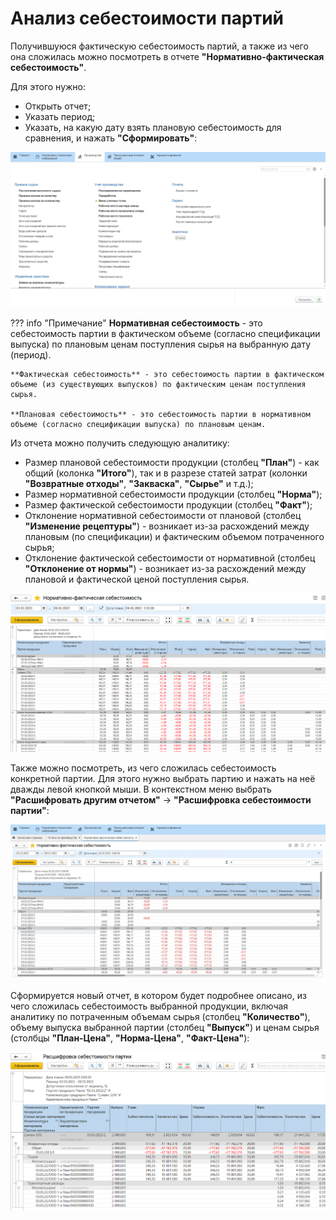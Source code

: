# Анализ себестоимости партий

Получившуюся фактическую себестоимость партий, а также из чего она
сложилась можно посмотреть в отчете **"Нормативно-фактическая себестоимость"**.

Для этого нужно:

- Открыть отчет;
- Указать период;
- Указать, на какую дату взять плановую себестоимость для сравнения, и нажать **"Сформировать"**:

![](AnalysisPrimeCost.assets/1.gif)

??? info "Примечание"
    **Нормативная себестоимость** - это себестоимость партии в фактическом объеме (согласно спецификации выпуска) по плановым ценам поступления сырья на выбранную дату (период).

    **Фактическая себестоимость** - это себестоимость партии в фактическом объеме (из существующих выпусков) по фактическим ценам поступления сырья.

    **Плановая себестоимость** - это себестоимость партии в нормативном объеме (согласно спецификации выпуска) по плановым ценам.

Из отчета можно получить следующую аналитику:

  - Размер плановой себестоимости продукции (столбец **"План"**) - как общий (колонка **"Итого"**), так и в разрезе статей затрат (колонки **"Возвратные отходы"**, **"Закваска"**, **"Сырье"** и т.д.);
  - Размер нормативной себестоимости продукции (столбец **"Норма"**);
  - Размер фактической себестоимости продукции (столбец **"Факт"**);
  - Отклонение нормативной себестоимости от плановой (столбец **"Изменение рецептуры"**) - возникает из-за расхождений между плановым (по спецификации) и фактическим объемом потраченного сырья;
  - Отклонение фактической себестоимости от нормативной (столбец **"Отклонение от нормы"**) - возникает из-за расхождений между плановой и фактической ценой поступления сырья.
    
![](AnalysisPrimeCost.assets/1.png)  
    
Также можно посмотреть, из чего сложилась себестоимость конкретной партии. Для этого нужно выбрать партию и нажать на неё дважды левой кнопкой мыши. В контекстном меню выбрать **"Расшифровать другим отчетом"** -\> **"Расшифровка себестоимости партии"**:  

![](AnalysisPrimeCost.assets/2.gif)

Сформируется новый отчет, в котором будет подробнее описано, из чего сложилась себестоимость выбранной продукции, включая аналитику по потраченным объемам сырья (столбец **"Количество"**), объему выпуска выбранной партии (столбец **"Выпуск"**) и ценам сырья (столбцы **"План-Цена"**, **"Норма-Цена"**, **"Факт-Цена"**):

![](AnalysisPrimeCost.assets/2.png) 

